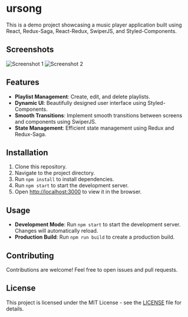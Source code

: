 # ursong

 This is a demo project showcasing a music player application built using React, Redux-Saga, React-Redux, SwiperJS, and Styled-Components.

## Screenshots

![Screenshot 1](screenshots/1.png)
![Screenshot 2](screenshot/2.png)

## Features


- **Playlist Management**: Create, edit, and delete playlists.
- **Dynamic UI**: Beautifully designed user interface using Styled-Components.
- **Smooth Transitions**: Implement smooth transitions between screens and components using SwiperJS.
- **State Management**: Efficient state management using Redux and Redux-Saga.

## Installation

1. Clone this repository.
2. Navigate to the project directory.
3. Run `npm install` to install dependencies.
4. Run `npm start` to start the development server.
5. Open [http://localhost:3000](http://localhost:3000) to view it in the browser.

## Usage

- **Development Mode**: Run `npm start` to start the development server. Changes will automatically reload.
- **Production Build**: Run `npm run build` to create a production build.

## Contributing

Contributions are welcome! Feel free to open issues and pull requests.

## License

This project is licensed under the MIT License - see the [LICENSE](LICENSE) file for details.
